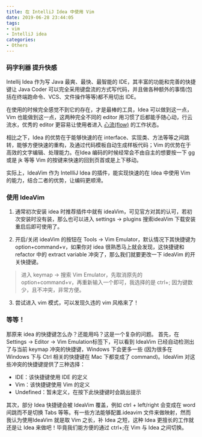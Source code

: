 ```yaml
---
title: 在 IntelliJ Idea 中使用 Vim
date: 2019-06-28 23:44:05
tags:
- vim
- IntelliJ idea
categories:
- Others
---
```


### 码字利器 提升快感
Intellij Idea 作为写 Java 最爽、最快、最智能的 IDE，其丰富的功能和完善的快捷键让 Java Coder 可以完全采用键盘流的方式写代码，并且做各种额外的事情(包括在终端跑命令、VCS、文件操作等等)都不用切出 IDE。

在使用的时候完全感觉不到它的存在，才是最棒的工具，Idea 可以做到这一点，Vim 也能做到这一点，这两种完全不同的 editor 用习惯了后都能手随心动，行云流水，优秀的 editor 更容易让使用者进入 [心流(flow)](https://en.wikipedia.org/wiki/Flow_(psychology)) 的工作状态。

相比之下，Idea 的优势在于能够快速的在 interface、实现类、方法等等之间跳转，能够方便快速的重构，及通过代码模板自动生成样板代码；Vim 的优势在于高效的文字编辑、处理能力。在Idea 编码的时候经常会不由自主的想要按一下 gg 或是 jk 等等 Vim 的按键来快速的回到页首或是上下移动。

实际上，IdeaVim 作为 IntellliJ Idea 的插件，能实现快速的在 Idea 中使用 Vim 的能力，结合二者的优势，让编码更顺滑。

<!-- more -->

### 使用 IdeaVim

1. 通常初次安装 idea 时推荐插件中就有 ideaVim，可见官方对其的认可，若初次安装时没有装，那么也可以进入 settings -> plugins 搜索ideaVim 下载安装重启后即可使用了。

2. 开启/关闭 ideaVim 的按钮在 Tools -> Vim Emulator，默认情况下其快捷键为 option+command+v，如果你对 idea 很熟悉马上就会发现，这快捷键和 refactor 中的 extract variable 冲突了，那么我们就要更改一下 ideaVim 的开关快捷键。

> 进入 keymap -> 搜索 Vim Emulator，先取消原先的 option+command+v，再重新输入一个即可，我选择的是 ctrl+; 因为键数少，且不冲突，非常方便。

3. 尝试进入 vim 模式，可以发现久违的 vim 风格来了！

### 等等！
那原来 idea 的快捷键怎么办？还能用吗？这是一个复杂的问题。
首先，在 Settings -> Editor -> Vim Emulation标签下，可以看到 IdeaVim 已经自动检测出了与当前 keymap 冲突的快捷键，Windows 下会更多一些 (因为很多在 Windows 下与 Ctrl 相关的快捷键在 Mac 下都变成了 command)。IdeaVim 对这些冲突的快捷键提供了三种选择：
- IDE：该快捷键使用 IDE 的定义
- Vim：该快捷键使用 Vim 的定义
- Undefined：暂未定义，在按下此快捷键时会跳出提示

其次，部分 Idea 快捷键会被 IdeaVim 覆盖，例如 ctrl + left/right 会变成在 word 间跳而不是切换 Tabs 等等。有一些方法能够配置.ideavim 文件来做映射，然而我认为使用IdeaVim 就是取 Vim 之长，补 Idea 之短，这种 Idea 更擅长的工作就还是让 Idea 来做吧！毕竟我们能方便的通过 ctrl+;在 Vim 与 Idea 之间切换。